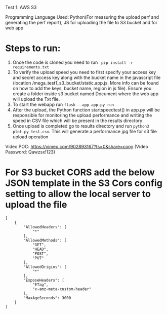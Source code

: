 Test 1: AWS S3

Programming Language Used: Python(For measuring the upload perf and generating the perf report), JS for uploading the file to S3 bucket and for web app

# Steps to run:

1. Once the code is cloned you need to run ``` pip install -r requirements.txt```
2. To verify the upload speed you need to first specify your access key and secret access key along with the bucket name in the javascript file (location /mega_test1_s3_bucket/static.app.js. More info can be found on how to add the keys, bucket name, region in js file). Ensure you create a folder inside s3 bucket named Document where the web app will upload the Txt file.
3. To start the webapp run ```flask --app app.py run```
4. After the upload, the Python function startspeedtest() in app.py  will be responsible for monitoring the upload performance and writing the speed in CSV file which will be present in the results directory
5. Once upload is completed go to results directory and run ```python3 plot.py test.csv```. This will generate a performance jpg file for s3 file upload operation

Video POC: https://vimeo.com/902893167?ts=0&share=copy (Video Password: Qawzsx!123)

# For S3 bucket CORS  add the below JSON template in the S3 Cors config setting to allow the local server to upload the file 
```
[
    {
        "AllowedHeaders": [
            "*"
        ],
        "AllowedMethods": [
            "GET",
            "HEAD",
            "POST",
            "PUT"
        ],
        "AllowedOrigins": [
            "*"
        ],
        "ExposeHeaders": [
            "ETag",
            "x-amz-meta-custom-header"
        ],
        "MaxAgeSeconds": 3000
    }
]
```
